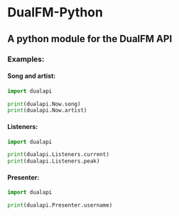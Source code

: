 # DualFM-Python
## A python module for the DualFM API

### Examples:

#### Song and artist:
```py
import dualapi

print(dualapi.Now.song)
print(dualapi.Now.artist)
```
#### Listeners:
```py
import dualapi

print(dualapi.Listeners.current)
print(dualapi.Listeners.peak)
```
#### Presenter:
```py
import dualapi

print(dualapi.Presenter.username)
```
